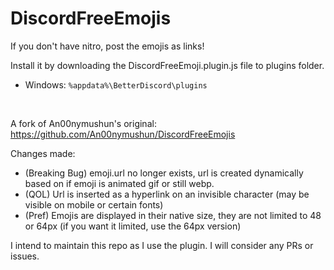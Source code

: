# DiscordFreeEmojis

If you don't have nitro, post the emojis as links!<br>

Install it by downloading the DiscordFreeEmoji.plugin.js file to plugins folder.<br>
- Windows: `%appdata%\BetterDiscord\plugins`
<br>

A fork of An00nymushun's original: https://github.com/An00nymushun/DiscordFreeEmojis <br>

Changes made:
- (Breaking Bug) emoji.url no longer exists, url is created dynamically based on if emoji is animated gif or still webp.
- (QOL) Url is inserted as a hyperlink on an invisible character (may be visible on mobile or certain fonts)
- (Pref) Emojis are displayed in their native size, they are not limited to 48 or 64px (if you want it limited, use the 64px version)

I intend to maintain this repo as I use the plugin. I will consider any PRs or issues.
